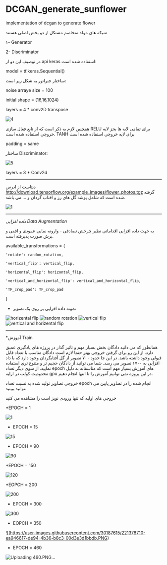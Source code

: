 # DCGAN_generate_sunflower
implementation of dcgan to generate flower

شبکه های مولد متخاصم مشتکل از دو بخش اصلی هستند

۱- Generator

2- Discriminator

در توصیف این دو از api keras استفاده شده است:

 model = tf.keras.Sequential()
 
 ساختار جنراتور به شکل زیر است:
 
 
 noise arraye size = 100
 
 initial shape = (16,16,1024)
 
 layers = 4 * conv2D transpose
 
 
![4](https://user-images.githubusercontent.com/30187615/220946300-cd558d36-9520-4c5a-b2c3-e3e58493a42d.PNG)

همچنین لازم به ذکر است که از تابع فعال سازی RELU برای تمامی لایه ها بجز لایه خروجی استفاده شده است. TANH برای لایه خروجی استفاده شده است

padding = same


ساختار Discriminator:

![5](https://user-images.githubusercontent.com/30187615/220959021-75d26bce-a650-4f70-ad51-d2463db82244.PNG)

layers = 3 * Conv2d

---------------------------------------------------------------------------------------------

دیتاست از ادرس 
 http://download.tensorflow.org/example_images/flower_photos.tgz
 گرفته شده است
 که شامل پوشه گل های رز و افتاب گردان و ... می باشد.
 
 
 ![1](https://user-images.githubusercontent.com/30187615/220960508-1fe96834-6bbe-40a1-812a-306734541ee2.PNG)




---------------------------------------------------------------------------------------------

*داده افزایی*
*Data Augmentation*


به جهت داده افزایی اقداماتی نظیر چرخش تصادفی - وارونه نمایی عمودی و افقی و برش صورت پذیرفته است.




available_transformations = {

    'rotate': random_rotation,
    
    'vertical_flip': vertical_flip,
    
    'horizontal_flip': horizontal_flip,
    
    'vertical_and_horizontal_flip': vertical_and_horizontal_flip,
    
    'TF_crop_pad': TF_crop_pad
    
}
 
* نمونه داده افزایی بر روی یک تصویر
 
 
 
![horizental flip](https://user-images.githubusercontent.com/30187615/221011697-d37a9c4e-17bd-42a3-821f-ce0eb9b09556.PNG)
![random rotation](https://user-images.githubusercontent.com/30187615/221011716-390eab92-24c0-4ec1-a18a-d5c88b4063c5.PNG)
![vertical flip](https://user-images.githubusercontent.com/30187615/221011733-f3f64afd-7445-454f-93cf-324120caf772.PNG)
![vertical and horizental flip](https://user-images.githubusercontent.com/30187615/221011750-dbb03c7c-1558-4521-976d-dd9227862fa8.PNG)


-----------------------------------------------------------------------------------------------------------------------------------------------------------------------

*آموزش Train

همانطور که می دانید دادگان بخش بسیار مهم و تاثیر گذار در پروژه های یادگیری عمیق دارد. از این رو برای گرفتن خروجی بهتر حتما لازم است دادگان مناسب با تعداد قابل قبولی وجود داشته باشد. در این جا حدود ۷۰۰ تصویر از گل آفتابگردان وجود دارد که با داد افزایی به ۱۷۰۰ تصویر می رسد. شما می توانید از دادگان حجیم تر و متنوع تری استفاده نمایید. از سوی دیگر تعداد epoch های آموزش بسیار مهم است که متاسفانه به دلیل محدودیت کولب در ارایه gpu در این پروژه نمی توانیم آموزش را تا انتها انجام دهیم.

خروجی  تصاویر تولید شده به نسبت تعداد epoch انجام شده را در تصاویر پایین می توانید ببینید.


خروجی های اولیه که تنها ورودی نویز است را مشاهده می کنید

*EPOCH = 1

![1](https://user-images.githubusercontent.com/30187615/221378657-6208ceb7-b0a0-43f2-a41e-7fc07e366745.PNG)


* EPOCH = 15

![15](https://user-images.githubusercontent.com/30187615/221378666-75da66a4-c4fb-42da-b484-48c68407dbf3.PNG)


* EPOCH = 90

![90](https://user-images.githubusercontent.com/30187615/221378673-a39515b7-f084-43a9-95e8-4f6ba7387132.PNG)


*EPOCH = 150


![120](https://user-images.githubusercontent.com/30187615/221378686-34f94a5d-2b83-4830-827e-4272d3c66d5c.PNG)

*EOPCH = 200

![200](https://user-images.githubusercontent.com/30187615/221378692-1fc48197-f3dc-4e21-8f5c-38822032aeaf.PNG)


* EPOCH = 300

![300](https://user-images.githubusercontent.com/30187615/221378704-06b14dc5-dbf8-477e-a934-be2d61de4866.PNG)


* EOPCH = 350 


![(https://user-images.githubusercontent.com/30187615/221378710-ea946617-de94-4b36-b8c3-00d3e3d1bbdb.PNG)



* EPOCH = 460

![Uploading 460.PNG…]()
